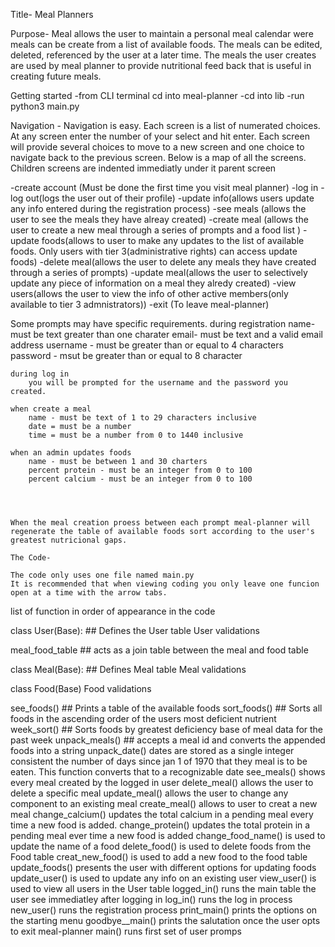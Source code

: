 Title- Meal Planners

Purpose- Meal allows the user to maintain a personal meal calendar were meals can be create from a list of available foods.  The meals can be edited, deleted, referenced by the user at a later time.  The meals the user creates are used by meal planner to provide nutritional feed back that is useful in creating future meals.

Getting started
    -from CLI terminal cd into meal-planner
    -cd into lib
    -run python3 main.py

Navigation - Navigation is easy.  Each screen is a list of numerated choices. At any screen enter the number of your select and hit enter.  Each screen will provide several choices to move to a new screen and one choice to navigate back to the previous screen.  Below is a map of all the screens.  Children screens are indented immediatly under it parent screen

-create account (Must be done the first time you visit meal planner)
-log in
    -log out(logs the user out of their profile)
    -update info(allows users update any info entered during the registration process)
    -see meals (allows the user to see the meals they have alreay created)
    -create meal (allows the user to create a new meal through a series of prompts and a food list )
    -update foods(allows to user to make any updates to the list of available foods.  Only users with tier 3(administrative rights) can access update foods)
    -delete meal(allows the user to delete any meals they have created through a series of prompts)
    -update meal(allows the user to selectively update any piece of information on a meal they alredy created)
    -view users(allows the user to view the info of other active members(only available to tier 3 admnistrators))
-exit (To leave meal-planner)




Some prompts may have specific requirements.
    during registration
        name- must be text greater than one charater
        email- must be text and a valid email address
        username - must be greater than or equal to 4 characters
        password - msut be greater than or equal to 8 character

    during log in
        you will be prompted for the username and the password you created.

    when create a meal
        name - must be text of 1 to 29 characters inclusive
        date = must be a number
        time = must be a number from 0 to 1440 inclusive

    when an admin updates foods
        name - must be between 1 and 30 charters
        percent protein - must be an integer from 0 to 100
        percent calcium - must be an integer from 0 to 100




    When the meal creation proess between each prompt meal-planner will regenerate the table of available foods sort according to the user's greatest nutricional gaps.
    
    The Code-

    The code only uses one file named main.py
    It is recommended that when viewing coding you only leave one funcion open at a time with the arrow tabs.

list of function in order of appearance in the code




class User(Base):  ## Defines the User table
    User validations

meal_food_table   ## acts as a join table between the meal and food table

class Meal(Base): ## Defines Meal table
    Meal validations

class Food(Base)
    Food validations

see_foods()  ## Prints a table of the available foods
sort_foods() ## Sorts all foods in the ascending order of the users most deficient nutrient
week_sort()  ## Sorts foods by greatest deficiency base of meal data for the past week
unpack_meals()  ## accepts a meal id and converts the appended foods into a string
unpack_date()  dates are stored as a single integer consistent the number of days since jan 1 of 1970 that they meal is to be eaten.  This function converts
    that to a recognizable date
see_meals() shows every meal created by the logged in user
delete_meal() allows the user to delete a specific meal
update_meal() allows the user to change any component to an existing meal
create_meal() allows to user to creat a new meal
change_calcium() updates the total calcium in a pending meal every time a new food is added.
change_protein() updates the total protein in a pending meal ever time a new food is added
change_food_name() is used to update the name of a food
delete_food() is used to delete foods from the Food table
creat_new_food() is used to add a new food to the food table
update_foods() presents the user with different options for updating foods
update_user() is used to update any info on an existing user
view_user() is used to view all users in the User table
logged_in() runs the main table the user see immediatley after logging in
log_in() runs the log in process
new_user() runs the registration process
print_main() prints the options on the starting menu
goodbye__main() prints the salutation once the user opts to exit meal-planner
main() runs first set of user promps

  

        













    

    



   


        

        

        

            


        

  











       
























